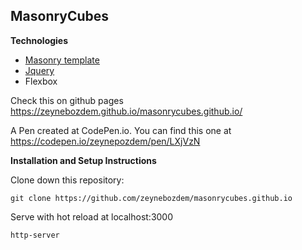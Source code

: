   
## MasonryCubes  

**Technologies**

- [Masonry template](https://github.com/desandro/masonry)
- [Jquery](https://github.com/jquery/jquery)
- Flexbox

Check this on github pages https://zeynebozdem.github.io/masonrycubes.github.io/

A Pen created at CodePen.io. You can find this one at https://codepen.io/zeynepozdem/pen/LXjVzN

**Installation and Setup Instructions**

Clone down this repository:

    git clone https://github.com/zeynebozdem/masonrycubes.github.io

Serve with hot reload at localhost:3000

    http-server
